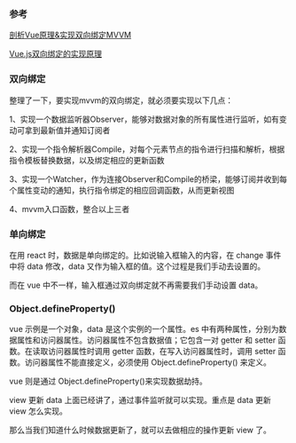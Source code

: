 ### 参考

[剖析Vue原理&实现双向绑定MVVM](https://segmentfault.com/a/1190000006599500)

[Vue.js双向绑定的实现原理](https://www.cnblogs.com/kidney/p/6052935.html)

### 双向绑定
整理了一下，要实现mvvm的双向绑定，就必须要实现以下几点：

1、实现一个数据监听器Observer，能够对数据对象的所有属性进行监听，如有变动可拿到最新值并通知订阅者

2、实现一个指令解析器Compile，对每个元素节点的指令进行扫描和解析，根据指令模板替换数据，以及绑定相应的更新函数

3、实现一个Watcher，作为连接Observer和Compile的桥梁，能够订阅并收到每个属性变动的通知，执行指令绑定的相应回调函数，从而更新视图

4、mvvm入口函数，整合以上三者

### 单向绑定

在用 react 时，数据是单向绑定的。比如说输入框输入的内容，在 change 事件中将 data 修改，data 又作为输入框的值。这个过程是我们手动去设置的。

而在 vue 中不一样，输入框通过双向绑定就不再需要我们手动设置 data。

### Object.defineProperty()

vue 示例是一个对象，data 是这个实例的一个属性。es 中有两种属性，分别为数据属性和访问器属性。访问器属性不包含数据值；它包含一对 getter 和 
setter 函数。在读取访问器属性时调用 getter 函数，在写入访问器属性时，调用 setter 函数。访问器属性不能直接定义，必须使用 Object.defineProperty()
来定义。

vue 则是通过 Object.defineProperty()来实现数据劫持。

view 更新 data 上面已经讲了，通过事件监听就可以实现。重点是 data 更新 view 怎么实现。

那么当我们知道什么时候数据更新了，就可以去做相应的操作更新 view 了。


